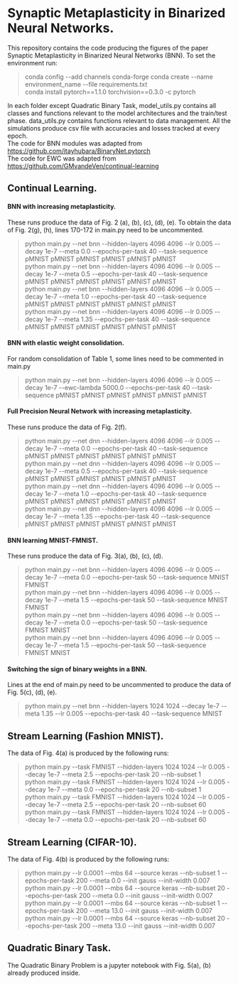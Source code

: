 # Synaptic Metaplasticity in Binarized Neural Networks.

This repository contains the code producing the figures of the paper Synaptic Metaplasticity in Binarized Neural Networks (BNN). To set the environment run:  
> conda config --add channels conda-forge
> conda create --name environment_name --file requirements.txt  
> conda install pytorch==1.1.0 torchvision==0.3.0 -c pytorch

In each folder except Quadratic Binary Task, model_utils.py contains all classes and functions relevant to the model architectures and the train/test phase.
data_utils.py contains functions relevant to data management. All the simulations produce csv file with accuracies and losses tracked at every epoch.  
The code for BNN modules was adapted from https://github.com/itayhubara/BinaryNet.pytorch  
The code for EWC was adapted from https://github.com/GMvandeVen/continual-learning  

## Continual Learning.

#### BNN with increasing metaplasticity.  

These runs produce the data of Fig. 2 (a), (b), (c), (d), (e).  To obtain the data of Fig. 2(g), (h), lines 170-172 in main.py need to be uncommented.  

> python main.py --net bnn --hidden-layers 4096 4096 --lr 0.005 --decay 1e-7 --meta 0.0 --epochs-per-task 40 --task-sequence pMNIST pMNIST pMNIST pMNIST pMNIST pMNIST  
> python main.py --net bnn --hidden-layers 4096 4096 --lr 0.005 --decay 1e-7 --meta 0.5 --epochs-per-task 40 --task-sequence pMNIST pMNIST pMNIST pMNIST pMNIST pMNIST  
> python main.py --net bnn --hidden-layers 4096 4096 --lr 0.005 --decay 1e-7 --meta 1.0 --epochs-per-task 40 --task-sequence pMNIST pMNIST pMNIST pMNIST pMNIST pMNIST  
> python main.py --net bnn --hidden-layers 4096 4096 --lr 0.005 --decay 1e-7 --meta 1.35 --epochs-per-task 40 --task-sequence pMNIST pMNIST pMNIST pMNIST pMNIST pMNIST  

#### BNN with elastic weight consolidation.  

For random consolidation of Table 1, some lines need to be commented in main.py  
> python main.py --net bnn --hidden-layers 4096 4096 --lr 0.005 --decay 1e-7 --ewc-lambda 5000.0 --epochs-per-task 40 --task-sequence pMNIST pMNIST pMNIST pMNIST pMNIST pMNIST  

#### Full Precision Neural Network with increasing metaplasticity.

These runs produce the data of Fig. 2(f).  

> python main.py --net dnn --hidden-layers 4096 4096 --lr 0.005 --decay 1e-7 --meta 0.0 --epochs-per-task 40 --task-sequence pMNIST pMNIST pMNIST pMNIST pMNIST pMNIST  
> python main.py --net dnn --hidden-layers 4096 4096 --lr 0.005 --decay 1e-7 --meta 0.5 --epochs-per-task 40 --task-sequence pMNIST pMNIST pMNIST pMNIST pMNIST pMNIST  
> python main.py --net dnn --hidden-layers 4096 4096 --lr 0.005 --decay 1e-7 --meta 1.0 --epochs-per-task 40 --task-sequence pMNIST pMNIST pMNIST pMNIST pMNIST pMNIST  
> python main.py --net dnn --hidden-layers 4096 4096 --lr 0.005 --decay 1e-7 --meta 1.35 --epochs-per-task 40 --task-sequence pMNIST pMNIST pMNIST pMNIST pMNIST pMNIST  

#### BNN learning MNIST-FMNIST.  

These runs produce the data of Fig. 3(a), (b), (c), (d).

> python main.py --net bnn --hidden-layers 4096 4096 --lr 0.005 --decay 1e-7 --meta 0.0 --epochs-per-task 50 --task-sequence MNIST FMNIST  
> python main.py --net bnn --hidden-layers 4096 4096 --lr 0.005 --decay 1e-7 --meta 1.5 --epochs-per-task 50 --task-sequence MNIST FMNIST  
> python main.py --net bnn --hidden-layers 4096 4096 --lr 0.005 --decay 1e-7 --meta 0.0 --epochs-per-task 50 --task-sequence FMNIST MNIST  
> python main.py --net bnn --hidden-layers 4096 4096 --lr 0.005 --decay 1e-7 --meta 1.5 --epochs-per-task 50 --task-sequence FMNIST MNIST  


#### Switching the sign of binary weights in a BNN.  

Lines at the end of main.py need to be uncommented to produce the data of Fig. 5(c), (d), (e).  

> python main.py --net bnn --hidden-layers 1024 1024 --decay 1e-7 --meta 1.35 --lr 0.005 --epochs-per-task 40 --task-sequence MNIST

## Stream Learning (Fashion MNIST).  

The data of Fig. 4(a) is produced by the following runs:  
> python main.py --task FMNIST --hidden-layers 1024 1024 --lr 0.005 --decay 1e-7 --meta 2.5 --epochs-per-task 20 --nb-subset 1  
> python main.py --task FMNIST --hidden-layers 1024 1024 --lr 0.005 --decay 1e-7 --meta 0.0 --epochs-per-task 20 --nb-subset 1  
> python main.py --task FMNIST --hidden-layers 1024 1024 --lr 0.005 --decay 1e-7 --meta 2.5 --epochs-per-task 20 --nb-subset 60  
> python main.py --task FMNIST --hidden-layers 1024 1024 --lr 0.005 --decay 1e-7 --meta 0.0 --epochs-per-task 20 --nb-subset 60  

## Stream Learning (CIFAR-10).  

The data of Fig. 4(b) is produced by the following runs:  
> python main.py --lr 0.0001 --mbs 64 --source keras --nb-subset 1 --epochs-per-task 200 --meta 0.0 --init gauss --init-width 0.007  
> python main.py --lr 0.0001 --mbs 64 --source keras --nb-subset 20 --epochs-per-task 200 --meta 0.0 --init gauss --init-width 0.007  
> python main.py --lr 0.0001 --mbs 64 --source keras --nb-subset 1 --epochs-per-task 200 --meta 13.0 --init gauss --init-width 0.007  
> python main.py --lr 0.0001 --mbs 64 --source keras --nb-subset 20 --epochs-per-task 200 --meta 13.0 --init gauss --init-width 0.007  

## Quadratic Binary Task.  

The Quadratic Binary Problem is a jupyter notebook with Fig. 5(a), (b) already produced inside.

